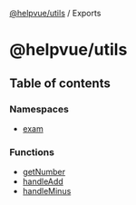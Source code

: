 [@helpvue/utils](README.md) / Exports

# @helpvue/utils

## Table of contents

### Namespaces

- [exam](modules/exam.md)

### Functions

- [getNumber](functions/getNumber.md)
- [handleAdd](functions/handleAdd.md)
- [handleMinus](functions/handleMinus.md)

